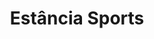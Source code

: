 ---
layout: post
type: post
title: Estância Sports
description: ""
excerpt: "Desenvolvimento da landing page Estância Sports utilizando Pug e Sass."
categories: ['portfolio']
tags: ['Front-end']
type: single
live: "https://sports.estancia.com.br/"
permalink: /portfolio/:title/
---
